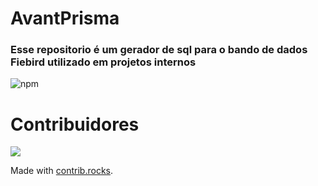 ﻿# AvantPrisma

### Esse repositorio é um gerador de sql para o bando de dados Fiebird utilizado em projetos internos

![npm](https://img.shields.io/npm/v/avantprisma?label=NPM%20version&style=for-the-badge)

# Contribuidores

<a href="https://github.com/Avantpro/AvantPrisma/graphs/contributors">
  <img src="https://contrib.rocks/image?repo=Avantpro/AvantPrisma" />
</a>

Made with [contrib.rocks](https://contrib.rocks).
